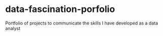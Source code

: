 # data-fascination-porfolio
Portfolio of projects to communicate the skills I have developed as a data analyst
